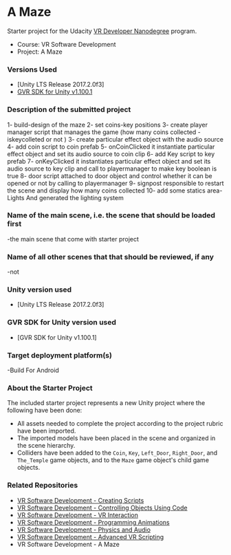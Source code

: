 # A Maze
Starter project for the Udacity [VR Developer Nanodegree](http://udacity.com/vr) program.

- Course: VR Software Development
- Project: A Maze


### Versions Used
- [Unity LTS Release 2017.2.0f3]
- [GVR SDK for Unity v1.100.1](https://github.com/googlevr/gvr-unity-sdk/releases/tag/v1.100.1)


### Description of the submitted project
1- build-design of the maze
2- set coins-key positions
3- create player manager script that manages the game (how many coins collected - iskeycolleted or not )
3- create particular effect object with the audio source
4- add coin script to coin prefab
5- onCoinClicked it instantiate particular effect object and set its audio source to coin clip
6- add Key script to key prefab
7- onKeyClicked it instantiates particular effect object and set its audio source to key clip and call to playermanager to make key boolean is true
8- door script attached to door object and control whether it can be opened or not by calling to playermanager
9- signpost responsible to restart the scene and display how many coins collected
10- add some statics area-Lights And generated the lighting system

 
### Name of the main scene, i.e. the scene that should be loaded first
-the main scene that come with starter project

### Name of all other scenes that that should be reviewed, if any
-not

### Unity version used

- [Unity LTS Release 2017.2.0f3]

### GVR SDK for Unity version used

- [GVR SDK for Unity v1.100.1]

### Target deployment platform(s)

-Build For Android


### About the Starter Project
The included starter project represents a new Unity project where the following have been done:
- All assets needed to complete the project according to the project rubric have been imported.
- The imported models have been placed in the scene and organized in the scene hierarchy.
- Colliders have been added to the `Coin`, `Key`, `Left_Door`, `Right_Door`, and `The_Temple` game objects, and to the `Maze` game object's child game objects.


### Related Repositories
- [VR Software Development - Creating Scripts](https://github.com/udacity/VR-Software-Development_Creating-Scripts/releases)
- [VR Software Development - Controlling Objects Using Code](https://github.com/udacity/VR-Software-Development_Controlling-Objects-Using-Code/releases)
- [VR Software Development - VR Interaction](https://github.com/udacity/VR-Software-Development_VR-Interaction/releases)
- [VR Software Development - Programming Animations](https://github.com/udacity/VR-Software-Development_Programming-Animations/releases)
- [VR Software Development - Physics and Audio](https://github.com/udacity/VR-Software-Development_Physics-and-Audio/releases)
- [VR Software Development - Advanced VR Scripting](https://github.com/udacity/VR-Software-Development_Advanced-VR-Scripting/releases)
- VR Software Development - A Maze
